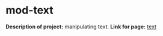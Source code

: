 # mod-text
**Description of project:** manipulating text.
**Link for page:** [text](https://isaias-dt.github.io/mod-text/)